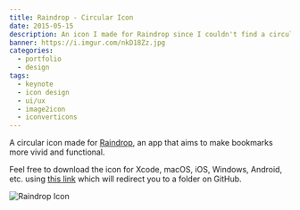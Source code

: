 ```yaml
---
title: Raindrop - Circular Icon
date: 2015-05-15
description: An icon I made for Raindrop since I couldn't find a circular icon anywhere online.
banner: https://i.imgur.com/nkD18Zz.jpg
categories:
  - portfolio
  - design
tags:
  - keynote
  - icon design
  - ui/ux
  - image2icon
  - iconverticons
---
```


A circular icon made for [Raindrop](https://raindrop.io/), an app that aims to make bookmarks more vivid and functional.

Feel free to download the icon for Xcode, macOS, iOS, Windows, Android, etc. using [this link](https://github.com/fvcproductions/icon-designs/tree/master/raindrop) which will redirect you to a folder on GitHub.

![Raindrop Icon](https://i.imgur.com/ti3uJTE.png)
